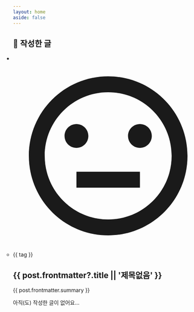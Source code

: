 ```yaml
---
layout: home
aside: false
---
```


<script setup>
import { data as members } from './members.data.js'
import { data as posts } from './posts.data.js' 
import Avatar from '../../.vitepress/theme/components/Avatar.vue'
import { isWithinTwoWeeks } from '../../.vitepress/theme/utils'
</script>


<template v-if="data = members[$params.member]">
  <div class="pt-10 mt-12 text-center">
    <div class="w-36 h-36 mx-auto border-8 border-zinc-200 dark:border-zinc-700 rounded-full overflow-hidden box-content">
      <img v-if="data['사진']" :src="`./img/${data['사진']}`"  class="object-cover w-full h-full" />
      <div v-else class="flex justify-center items-center w-full h-full bg-zinc-100 text-zinc-300">
        <div class="w-full h-full max-w-40 max-h-40 p-4">
          <svg xmlns="http://www.w3.org/2000/svg" viewBox="0 0 24 24" fill="currentColor"><path d="M12 22C6.47715 22 2 17.5228 2 12C2 6.47715 6.47715 2 12 2C17.5228 2 22 6.47715 22 12C22 17.5228 17.5228 22 12 22ZM12 20C16.4183 20 20 16.4183 20 12C20 7.58172 16.4183 4 12 4C7.58172 4 4 7.58172 4 12C4 16.4183 7.58172 20 12 20ZM8 14H16V16H8V14ZM8 11C7.17157 11 6.5 10.3284 6.5 9.5C6.5 8.67157 7.17157 8 8 8C8.82843 8 9.5 8.67157 9.5 9.5C9.5 10.3284 8.82843 11 8 11ZM16 11C15.1716 11 14.5 10.3284 14.5 9.5C14.5 8.67157 15.1716 8 16 8C16.8284 8 17.5 8.67157 17.5 9.5C17.5 10.3284 16.8284 11 16 11Z"></path></svg>
        </div>
      </div>
    </div>
    <h1 class="flex justify-center items-center mt-5 mb-8 !font-bold">
      <span v-if="isWithinTwoWeeks(data['생일'])" class="mr-2">🎉</span>
      <span>{{ $params.member }}</span>
    </h1>
    <div class="flex flex-col items-center gap-2 sm:flex-row sm:justify-center sm:gap-0 sm:gap-x-12">
      <div v-if="data['이메일']" class="flex items-center gap-x-2">
        <span class="w-4 h-4 text-zinc-500" title="이메일">
          <svg xmlns="http://www.w3.org/2000/svg" viewBox="0 0 24 24" fill="currentColor"><path d="M3 3H21C21.5523 3 22 3.44772 22 4V20C22 20.5523 21.5523 21 21 21H3C2.44772 21 2 20.5523 2 20V4C2 3.44772 2.44772 3 3 3ZM12.0606 11.6829L5.64722 6.2377L4.35278 7.7623L12.0731 14.3171L19.6544 7.75616L18.3456 6.24384L12.0606 11.6829Z"></path></svg>
        </span>
        <span class="text-sm">{{ data['이메일'] }}</span>
      </div> 
      <div v-if="data['전화번호']" class="flex items-center gap-x-2">
        <span class="w-4 h-4 text-zinc-500" title="전화번호">
          <svg xmlns="http://www.w3.org/2000/svg" viewBox="0 0 24 24" fill="currentColor"><path d="M6 2H18C18.5523 2 19 2.44772 19 3V21C19 21.5523 18.5523 22 18 22H6C5.44772 22 5 21.5523 5 21V3C5 2.44772 5.44772 2 6 2ZM12 17C11.4477 17 11 17.4477 11 18C11 18.5523 11.4477 19 12 19C12.5523 19 13 18.5523 13 18C13 17.4477 12.5523 17 12 17Z"></path></svg>
        </span>
        <span class="text-sm">{{ data['전화번호'] }}</span>
      </div>
      <div v-if="data['생일']" class="flex items-center gap-x-2">
        <span class="w-4 h-4 text-zinc-500" title="생일">
          <svg xmlns="http://www.w3.org/2000/svg" viewBox="0 0 24 24" fill="currentColor"><path d="M13 6.99993V10.9999L20 10.9999C20.5523 10.9999 21 11.4476 21 11.9999V19.9999L23 19.9999V21.9999H1V19.9999L3 19.9999V11.9999C3 11.4476 3.44772 10.9999 4 10.9999L11 10.9999V6.99993H13ZM13.8301 0.401855C14.6586 1.83673 14.1669 3.6715 12.7321 4.49993L11 5.49993C10.1716 4.06505 10.6632 2.23028 12.0981 1.40186L13.8301 0.401855Z"></path></svg>
        </span>
        <span class="text-sm">{{ data['생일'] }}</span>
      </div> 
    </div>
  </div>
</template>

<section class="mt-32">
  <h1 class="mt-12 mb-8 !text-3xl font-bold">📝 작성한 글</h1>
  <ul v-if="_posts = posts[$params.member]" class="grid grid-cols-1 gap-4 !px-0 !list-none sm:grid-cols-2 lg:grid-cols-3">
    <li v-for="post in _posts">
      <div class="group relative rounded-3xl overflow-hidden">
        <a :href="post.url" class="block aspect-[5/4]">
          <img v-if="post.frontmatter?.thumbnail" :src="post.frontmatter.thumbnail" class="object-cover w-full h-full" />
          <div v-else class="flex justify-center items-center w-full h-full bg-zinc-100 text-zinc-300">
            <div class="w-full h-full max-w-40 max-h-40 p-4">
              <svg xmlns="http://www.w3.org/2000/svg" viewBox="0 0 24 24" fill="currentColor"><path d="M12 22C6.47715 22 2 17.5228 2 12C2 6.47715 6.47715 2 12 2C17.5228 2 22 6.47715 22 12C22 17.5228 17.5228 22 12 22ZM12 20C16.4183 20 20 16.4183 20 12C20 7.58172 16.4183 4 12 4C7.58172 4 4 7.58172 4 12C4 16.4183 7.58172 20 12 20ZM8 14H16V16H8V14ZM8 11C7.17157 11 6.5 10.3284 6.5 9.5C6.5 8.67157 7.17157 8 8 8C8.82843 8 9.5 8.67157 9.5 9.5C9.5 10.3284 8.82843 11 8 11ZM16 11C15.1716 11 14.5 10.3284 14.5 9.5C14.5 8.67157 15.1716 8 16 8C16.8284 8 17.5 8.67157 17.5 9.5C17.5 10.3284 16.8284 11 16 11Z"></path></svg>
            </div>
          </div>
        </a>
        <div class="absolute top-0 -bottom-2 inset-x-0 flex justify-between items-end px-4 pb-6 pointer-events-none bg-gradient-to-t group-hover:from-zinc-900/80 group-hover:to-zinc-900/0">
          <Avatar :name="post.frontmatter.author" :date="post.frontmatter.created" type="minimal" class="avatar w-fit pointer-events-auto" />
          <div v-if="post.frontmatter.contributors" class="flex">
            <Avatar v-for="(contributor, idx) in post.frontmatter.contributors?.reverse()" :name="contributor" type="simple"  class="relative w-fit -ml-4 first:ml-0 pointer-events-auto" :style="`z-index: ${post.frontmatter.contributors.filter((contributor) => contributor !== post.frontmatter.author).length - idx}`" />
          </div>
        </div>
      </div>
      <ul v-if="post.frontmatter.tags" class="!mt-4">
        <li v-for="tag in post.frontmatter.tags" class="inline-block mr-1 mb-1.5 last:mb-4">
          <a :href="`/tags/${tag}`" class="block px-2 rounded-full text-sm leading-6 bg-zinc-200 dark:bg-zinc-700">{{ tag }}</a>
        </li>
      </ul>
      <a :href="post.url">
        <h1 class="mb-3 !text-2xl !leading-snug !font-bold">{{ post.frontmatter?.title || '제목없음' }}</h1>
        <p class="!my-0 line-clamp-4 text-sm font-normal !leading-6">{{ post.frontmatter.summary }}</p>
      </a>
    </li>
  </ul>
  <div v-else class="pt-28 text-center"> 
    <p class="!mt-10 !mb-60 text-xl font-semibold">아직(도) 작성한 글이 없어요...</p>
  </div>
</section>

<style scoped>
  section {
    word-break: keep-all;
  }
  section ul {
    padding-inline-start: 0;
  }
  section ul li {
    margin-top: 0;
  }
  section a, section a:hover {
    color: inherit;
    text-decoration: inherit;
  }
  .avatar :deep(a ~ div) {
    opacity: 0;
  }
  .avatar :deep(a), .avatar :deep(a:hover), .avatar :deep(span) {
    color: #fff;
  }
  @media (hover: hover) {
    .group:hover .avatar :deep(a ~ div) {
      opacity: 1;
    }
  }
</style>
